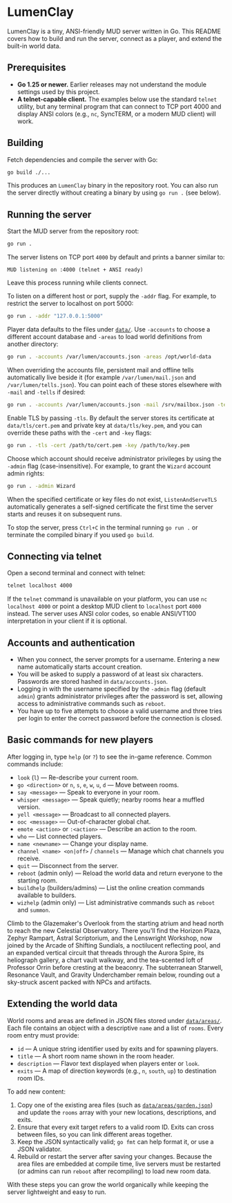 # LumenClay

LumenClay is a tiny, ANSI-friendly MUD server written in Go. This README covers how to build and run the server, connect as a player, and extend the built-in world data.

## Prerequisites

- **Go 1.25 or newer.** Earlier releases may not understand the module settings used by this project.
- **A telnet-capable client.** The examples below use the standard `telnet` utility, but any terminal program that can connect to TCP port 4000 and display ANSI colors (e.g., `nc`, SyncTERM, or a modern MUD client) will work.

## Building

Fetch dependencies and compile the server with Go:

```bash
go build ./...
```

This produces an `LumenClay` binary in the repository root. You can also run the server directly without creating a binary by using `go run .` (see below).

## Running the server

Start the MUD server from the repository root:

```bash
go run .
```

The server listens on TCP port `4000` by default and prints a banner similar to:

```
MUD listening on :4000 (telnet + ANSI ready)
```

Leave this process running while clients connect.

To listen on a different host or port, supply the `-addr` flag. For example, to restrict the server to localhost on port 5000:

```bash
go run . -addr "127.0.0.1:5000"
```

Player data defaults to the files under [`data/`](data/). Use `-accounts` to choose a different account database and `-areas` to load world definitions from another directory:

```bash
go run . -accounts /var/lumen/accounts.json -areas /opt/world-data
```

When overriding the accounts file, persistent mail and offline tells automatically live beside it (for example `/var/lumen/mail.json` and `/var/lumen/tells.json`). You can point each of these stores elsewhere with `-mail` and `-tells` if desired:

```bash
go run . -accounts /var/lumen/accounts.json -mail /srv/mailbox.json -tells /srv/tells.json
```

Enable TLS by passing `-tls`. By default the server stores its certificate at `data/tls/cert.pem` and private key at `data/tls/key.pem`,
and you can override these paths with the `-cert` and `-key` flags:

```bash
go run . -tls -cert /path/to/cert.pem -key /path/to/key.pem
```

Choose which account should receive administrator privileges by using the `-admin` flag (case-insensitive). For example, to grant the
`Wizard` account admin rights:

```bash
go run . -admin Wizard
```

When the specified certificate or key files do not exist, `ListenAndServeTLS` automatically generates a self-signed certificate the
first time the server starts and reuses it on subsequent runs.

To stop the server, press `Ctrl+C` in the terminal running `go run .` or terminate the compiled binary if you used `go build`.

## Connecting via telnet

Open a second terminal and connect with telnet:

```bash
telnet localhost 4000
```

If the `telnet` command is unavailable on your platform, you can use `nc localhost 4000` or point a desktop MUD client to `localhost` port `4000` instead. The server uses ANSI color codes, so enable ANSI/VT100 interpretation in your client if it is optional.

## Accounts and authentication

- When you connect, the server prompts for a username. Entering a new name automatically starts account creation.
- You will be asked to supply a password of at least six characters. Passwords are stored hashed in `data/accounts.json`.
- Logging in with the username specified by the `-admin` flag (default `admin`) grants administrator privileges after the password is set, allowing access to administrative commands such as `reboot`.
- You have up to five attempts to choose a valid username and three tries per login to enter the correct password before the connection is closed.

## Basic commands for new players

After logging in, type `help` (or `?`) to see the in-game reference. Common commands include:

- `look` (`l`) &mdash; Re-describe your current room.
- `go <direction>` or `n`, `s`, `e`, `w`, `u`, `d` &mdash; Move between rooms.
- `say <message>` &mdash; Speak to everyone in your room.
- `whisper <message>` &mdash; Speak quietly; nearby rooms hear a muffled version.
- `yell <message>` &mdash; Broadcast to all connected players.
- `ooc <message>` &mdash; Out-of-character global chat.
- `emote <action>` or `:<action>` &mdash; Describe an action to the room.
- `who` &mdash; List connected players.
- `name <newname>` &mdash; Change your display name.
- `channel <name> <on|off>` / `channels` &mdash; Manage which chat channels you receive.
- `quit` &mdash; Disconnect from the server.
- `reboot` (admin only) &mdash; Reload the world data and return everyone to the starting room.
- `buildhelp` (builders/admins) &mdash; List the online creation commands available to builders.
- `wizhelp` (admin only) &mdash; List administrative commands such as `reboot` and `summon`.

Climb to the Glazemaker's Overlook from the starting atrium and head north to reach the new Celestial Observatory. There you'll find the Horizon Plaza, Zephyr Rampart, Astral Scriptorium, and the Lenswright Workshop, now joined by the Arcade of Shifting Sundials, a noctilucent reflecting pool, and an expanded vertical circuit that threads through the Aurora Spire, its heliograph gallery, a chart vault walkway, and the tea-scented loft of Professor Orrin before cresting at the beaconry. The subterranean Starwell, Resonance Vault, and Gravity Underchamber remain below, rounding out a sky-struck ascent packed with NPCs and artifacts.

## Extending the world data

World rooms and areas are defined in JSON files stored under [`data/areas/`](data/areas/). Each file contains an object with a descriptive `name` and a list of `rooms`. Every room entry must provide:

- `id` &mdash; A unique string identifier used by exits and for spawning players.
- `title` &mdash; A short room name shown in the room header.
- `description` &mdash; Flavor text displayed when players enter or `look`.
- `exits` &mdash; A map of direction keywords (e.g., `n`, `south`, `up`) to destination room IDs.

To add new content:

1. Copy one of the existing area files (such as [`data/areas/garden.json`](data/areas/garden.json)) and update the `rooms` array with your new locations, descriptions, and exits.
2. Ensure that every exit target refers to a valid room ID. Exits can cross between files, so you can link different areas together.
3. Keep the JSON syntactically valid; `go fmt` can help format it, or use a JSON validator.
4. Rebuild or restart the server after saving your changes. Because the area files are embedded at compile time, live servers must be restarted (or admins can run `reboot` after recompiling) to load new room data.

With these steps you can grow the world organically while keeping the server lightweight and easy to run.

